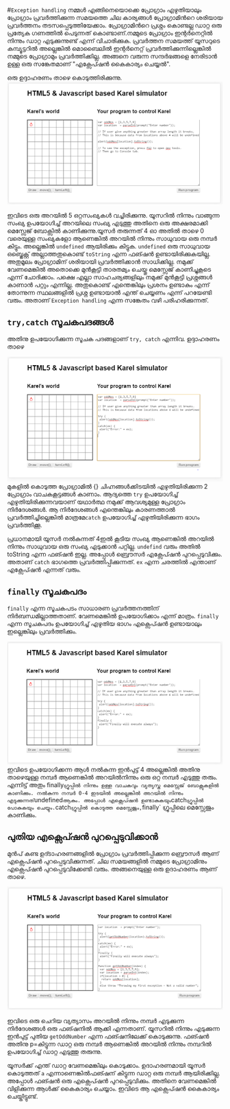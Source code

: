 #`Exception handling`
നമ്മള്‍ എങ്ങിനെയൊക്കെ പ്രോഗ്രാം എഴുതിയാലും പ്രോഗ്രാം പ്രവര്‍ത്തിക്കുന്ന സമയത്തെ ചില കാര്യങ്ങള്‍ പ്രോഗ്രാമിന്‍റെ ശരിയായ പ്രവര്‍ത്തനം തടസപ്പെടുത്തിയേക്കാം. പ്രോഗ്രാമിന്‍റെ പ്രശ്നം കൊണ്ടല്ല ഡാറ്റ ഒരു പ്രത്യേക ഗണത്തില്‍ പെടുന്നത് കൊണ്ടാണ്.നമ്മുടെ പ്രോഗ്രാം ഇന്റര്‍നെറ്റില്‍ നിന്നും ഡാറ്റ എടുക്കുന്നുണ്ട് എന്ന് വിചാരിക്കുക. പ്രവര്‍ത്തന സമയത്ത് യൂസറുടെ കമ്പ്യൂട്ടറില്‍ അല്ലെങ്കില്‍ മൊബൈലില്‍ ഇന്റര്‍നെറ്റ്‌ പ്രവര്‍ത്തിക്കുന്നില്ലെങ്കില്‍ നമ്മുടെ പ്രോഗ്രാമും പ്രവര്‍ത്തിക്കില്ല. അങ്ങനെ വരുന്ന സന്ദര്‍ഭങ്ങളെ നേരിടാന്‍ ഉള്ള ഒരു സങ്കേതമാണ് "എക്സേപ്ഷന്‍ കൈകാര്യം ചെയ്യല്‍".

ഒരു ഉദ്ദാഹരണം താഴെ കൊടുത്തിരിക്കുന്നു.
![Exception](images/ch09/01/01-exception.PNG)

ഇവിടെ ഒരു അറയില്‍ 5 ഒറ്റസംഖ്യകള്‍ വച്ചിരിക്കുന്നു. യൂസറില്‍ നിന്നും വാങ്ങുന്ന സംഖ്യ ഉപയോഗിച്ച് അറയിലെ സംഖ്യ എടുത്തു അതിനെ ഒരു അക്ഷരമാക്കി മെസ്സേജ് ബോക്സില്‍ കാണിക്കുന്നു.യൂസര്‍ തരുന്നത് 4 ഓ അതില്‍ താഴെ 0 വരെയുള്ള സംഖ്യകളോ ആണെങ്കില്‍ അറയില്‍ നിന്നും സാധുവായ ഒരു നമ്പര്‍ കിട്ടും. അല്ലെങ്കില്‍ `undefined` ആയിരിക്കും കിട്ടുക. `undefined` ഒരു സാധുവായ ഒബ്ജെക്റ്റ് അല്ലാത്തതുകൊണ്ട് `toString` എന്ന ഫങ്ഷന്‍ ഉണ്ടായിരിക്കുകയില്ല. അതുമൂലം പ്രോഗ്രാമിന് ശരിയായി പ്രവര്‍ത്തിക്കാന്‍ സാധിക്കില്ല. നമുക്ക് വേണമെങ്കില്‍ അതൊക്കെ മുന്‍കൂട്ടി താരതമ്യം ചെയ്തു മെസ്സേജ് കാണിച്ചുകൂടെ എന്ന് ചോദിക്കാം. പക്ഷെ എല്ലാ സാഹചര്യങ്ങളിലും നമുക്ക് മുന്‍കൂട്ടി പ്രശ്നങ്ങള്‍ കാണാന്‍ പറ്റും എന്നില്ല. അതുകൊണ്ട് എന്തെങ്കിലും പ്രശനം ഉണ്ടാകും എന്ന് തോന്നുന്ന സ്ഥലങ്ങളില്‍ പ്രശ്ന ഉണ്ടായാല്‍ എന്ത് ചെയ്യണം എന്ന് പറയേണ്ടി വരും. അതാണ് `Exception handling` എന്ന സങ്കേതം വഴി പരിഹരിക്കുന്നത്.

## `try,catch` സൂചകപദങ്ങള്‍
അതിനു ഉപയോഗിക്കുന്ന സൂചക പദങ്ങളാണ്‌ `try, catch` എന്നിവ. ഉദ്ദാഹരണം താഴെ

![Exception](images/ch09/01/04-trycatch.PNG)
മുകളില്‍ കൊടുത്ത പ്രോഗ്രാമില്‍ {} ചിഹ്നങ്ങള്‍ക്കിടയില്‍ എഴുതിയിരിക്കുന്ന 2 പ്രോഗ്രാം വാചകകൂട്ടങ്ങള്‍ കാണാം. ആദ്യത്തെ `try` ഉപയോഗിച്ച് എഴുതിയിരിക്കുന്നവയാണ് യഥാര്‍ത്ഥ നമുക്ക് ആവശ്യമുള്ള പ്രോഗ്രാം നിര്‍ദേശങ്ങള്‍. ആ നിര്‍ദേശങ്ങള്‍ എന്തെങ്കിലും കാരണത്താല്‍ പ്രവര്‍ത്തിച്ചില്ലെങ്കില്‍ മാത്രമേ`catch` ഉപയോഗിച്ച് എഴുതിയിരിക്കുന്ന ഭാഗം പ്രവര്‍ത്തിക്കൂ.

പ്രധാനമായി യൂസര്‍ നല്‍കുന്നത് 4ഇല്‍ കൂടിയ സംഖ്യ ആണെങ്കില്‍ അറയില്‍ നിന്നും സാധുവായ ഒരു സംഖ്യ എടുക്കാന്‍ പറ്റില്ല. `undefind` വരും അതില്‍ toString എന്ന ഫങ്ഷന്‍ ഇല്ല. അപ്പോള്‍ ബ്രൌസര്‍ എക്സേപ്ഷന്‍ പുറപ്പെടുവിക്കും. അതാണ് `catch` ഭാഗത്തെ പ്രവര്‍ത്തിപ്പിക്കുന്നത്. `ex` എന്ന ചരത്തില്‍ എന്താണ് എക്സേപ്ഷന്‍ എന്നത് വരും.

## `finally` സൂചകപദം

`finally` എന്ന സൂചകപടം സാധാരണ പ്രവര്‍ത്തനത്തിന് നിര്‍ബന്ധമില്ലാത്തതാണ്. വേണമെങ്കില്‍ ഉപയോഗിക്കാം എന്ന് മാത്രം. `finally` എന്ന സൂചകപദം ഉപയോഗിച്ച് എഴുതിയ ഭാഗം എക്സെപ്ഷന്‍ ഉണ്ടായാലും ഇല്ലെങ്കിലും പ്രവര്‍ത്തിക്കും.

![try catch finally](images/ch09/01/06-trycatchfin.PNG)
ഇവിടെ ഉപയോഗിക്കന്ന ആള്‍ നല്‍കുന്ന ഇന്‍പുട്ട് 4 അല്ലെങ്കില്‍ അതിനു താഴെയുള്ള നമ്പര്‍ ആണെങ്കില്‍ അറയില്‍നിന്നും ഒരു ഒറ്റ നമ്പര്‍ എടുത്തു തരും. എന്നിട്ട് അതും  finally` ഗ്രൂപ്പില്‍ നിന്നും ഉള്ള വാചകവും വ്യത്യസ്ത മെസ്സേജ് ബോക്സുകളില്‍ കാണിക്കും. നല്‍കുന്ന നമ്പര്‍ 0-4 ഇടയില്‍ അല്ലെങ്കില്‍ അറയില്‍ നിന്നും എടുക്കുന്നത് `undefined` ആകും. അപ്പോള്‍ എക്സെപ്ഷന്‍ ഉണ്ടാകുകയും `catch` ഗ്രൂപ്പില്‍ പോകുകയും ചെയ്യും. `catch` ഗ്രൂപ്പില്‍ കൊടുത്ത മെസ്സേജും, `finally` ഗ്രൂപ്പിലെ മെസ്സേജും കാണിക്കും.

## പുതിയ എക്സെപ്ഷന്‍ പുറപ്പെടുവിക്കാന്‍

മുന്‍പ് കണ്ട ഉദ്ടാഹരണങ്ങളില്‍ പ്രോഗ്രാം പ്രവര്‍ത്തിപ്പിക്കുന്ന ബ്രൌസര്‍ ആണ് എക്സെപ്ഷന്‍ പുറപ്പെടുവിക്കുന്നത്. ചില സമയങ്ങളില്‍ നമ്മുടെ പ്രോഗ്രാമിനും എക്സെപ്ഷന്‍ പുറപ്പെടുവിക്കേണ്ടി വരും. അങ്ങനെയുള്ള ഒരു ഉദാഹരണം ആണ് താഴെ. 

![Custom Exception](images/ch09/01/08-customException.PNG)

ഇവിടെ ഒരു ചെറിയ വ്യത്യാസം അറയില്‍ നിന്നും നമ്പര്‍ എടുക്കുന്ന നിര്‍ദേശങ്ങള്‍ ഒരു ഫങ്ഷനില്‍ ആക്കി എന്നതാണ്. യൂസറില്‍ നിന്നും എടുക്കുന്ന ഇന്‍പുട്ട് പുതിയ `getOddNumber` എന്ന ഫങ്ഷനിലേക്ക് കൊടുക്കുന്നു. ഫങ്ഷന്‍ അതിനു p=കിട്ടുന്ന ഡാറ്റ ഒരു നമ്പര്‍ ആണെങ്കില്‍ അറയില്‍ നിന്നും നമ്പറില്‍ ഉപയോഗിച്ച് ഡാറ്റ എടുത്തു തരുന്നു. 

യൂസര്‍ക്ക് എന്ത് ഡാറ്റ വേണമെങ്കിലും കൊടുക്കാം. ഉദാഹരണമായി യൂസര്‍ കൊടുത്തത് `a` എന്നാണെങ്കില്‍ഫങ്ഷന് കിട്ടുന്ന ഡാറ്റ ഒരു നമ്പര്‍ ആയിരിക്കില്ല. അപ്പോള്‍ ഫങ്ഷന്‍ ഒരു എക്സെപ്ഷന്‍ പുറപ്പെടുവിക്കും. അതിനെ വേണമെങ്കില്‍ വിളിക്കുന്ന ആള്‍ക്ക് കൈകാര്യം ചെയ്യാം. ഇവിടെ ആ എക്സെപ്ഷന്‍ കൈകാര്യം ചെയ്തിട്ടുണ്ട്. 
